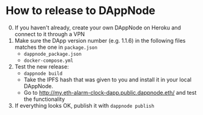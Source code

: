 # How to release to DAppNode
0. If you haven't already, create your own DAppNode on Heroku and connect to it through a VPN
1. Make sure the DApp version number (e.g. 1.1.6) in the following files matches the one in `package.json`
    - `dappnode_package.json`
    - `docker-compose.yml`
1. Test the new release: 
    - `dappnode build`
    - Take the IPFS hash that was given to you and install it in your local DAppNode.
    - Go to http://my.eth-alarm-clock-dapp.public.dappnode.eth/ and test the functionality
2. If everything looks OK, publish it with `dappnode publish`